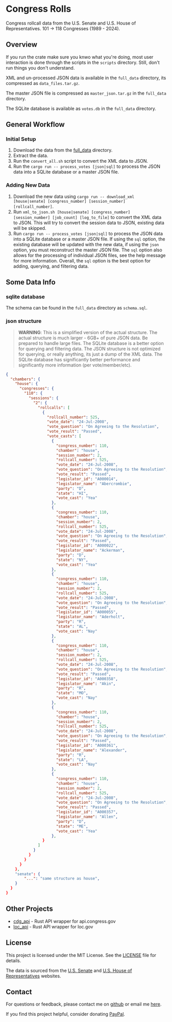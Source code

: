 # Congress Rolls

Congress rollcall data from the U.S. Senate and U.S. House of Representatives. 101 -> 118 Congresses (1989 - 2024).

## Overview

If you run the crate make sure you knwo what you're doing, most user interaction is done through the scripts in the `scripts` directory. Still, don't run things you don't understand.

XML and un-processed JSON data is available in the `full_data` directory, its compressed as `data_files.tar.gz`.

The master JSON file is compressed as `master_json.tar.gz` in the `full_data` directory.

The SQLite database is available as `votes.db` in the `full_data` directory.

## General Workflow

### Initial Setup

1. Download the data from the [full_data](full_data) directory.
2. Extract the data.
3. Run the `convert_all.sh` script to convert the XML data to JSON.
4. Run the `cargo run -- process_votes [json|sql]` to process the JSON data into a SQLite database or a master JSON file.

### Adding New Data

1. Download the new data using `cargo run -- download_xml [house|senate] [congress_number] [session_number] [rollcall_number]`.
2. Run `xml_to_json.sh [house|senate] [congress_number] [session_number] [job_count] [log_to_file]` to convert the XML data to JSON.
   This will try to convert the session data to JSON, existing data will be skipped.
3. Run `cargo run -- process_votes [json|sql]` to process the JSON data into a SQLite database or a master JSON file.
   If using the `sql` option, the existing database will be updated with the new data, if using the `json` option, you must reconstruct the master JSON file.
   The `sql` option also allows for the processing of individual JSON files, see the help message for more information.
   Overall, the `sql` option is the best option for adding, querying, and filtering data.


## Some Data Info

### sqlite database

The schema can be found in the `full_data` directory as `schema.sql`.

### json structure

> **WARNING**: This is a simplified version of the actual structure. The actual structure is much larger - 6GB+ of pure JSON data. Be prepared to handle large files.
> The SQLite database is a better option for querying and filtering data.
> The JSON structure is not optimized for querying, or really anything, its just a dump of the XML data.
> The SQLite database has significantly better performance and significantly more information (per vote/member/etc).

```json
{
  "chambers": {
    "house": {
      "congresses": {
        "110": {
          "sessions": {
            "2": {
              "rollcalls": [
                {
                  "rollcall_number": 525,
                  "vote_date": "24-Jul-2008",
                  "vote_question": "On Agreeing to the Resolution",
                  "vote_result": "Passed",
                  "vote_casts": [
                    {
                      "congress_number": 110,
                      "chamber": "house",
                      "session_number": 2,
                      "rollcall_number": 525,
                      "vote_date": "24-Jul-2008",
                      "vote_question": "On Agreeing to the Resolution",
                      "vote_result": "Passed",
                      "legislator_id": "A000014",
                      "legislator_name": "Abercrombie",
                      "party": "D",
                      "state": "HI",
                      "vote_cast": "Yea"
                    },
                    {
                      "congress_number": 110,
                      "chamber": "house",
                      "session_number": 2,
                      "rollcall_number": 525,
                      "vote_date": "24-Jul-2008",
                      "vote_question": "On Agreeing to the Resolution",
                      "vote_result": "Passed",
                      "legislator_id": "A000022",
                      "legislator_name": "Ackerman",
                      "party": "D",
                      "state": "NY",
                      "vote_cast": "Yea"
                    },
                    {
                      "congress_number": 110,
                      "chamber": "house",
                      "session_number": 2,
                      "rollcall_number": 525,
                      "vote_date": "24-Jul-2008",
                      "vote_question": "On Agreeing to the Resolution",
                      "vote_result": "Passed",
                      "legislator_id": "A000055",
                      "legislator_name": "Aderholt",
                      "party": "R",
                      "state": "AL",
                      "vote_cast": "Nay"
                    },
                    {
                      "congress_number": 110,
                      "chamber": "house",
                      "session_number": 2,
                      "rollcall_number": 525,
                      "vote_date": "24-Jul-2008",
                      "vote_question": "On Agreeing to the Resolution",
                      "vote_result": "Passed",
                      "legislator_id": "A000358",
                      "legislator_name": "Akin",
                      "party": "R",
                      "state": "MO",
                      "vote_cast": "Nay"
                    },
                    {
                      "congress_number": 110,
                      "chamber": "house",
                      "session_number": 2,
                      "rollcall_number": 525,
                      "vote_date": "24-Jul-2008",
                      "vote_question": "On Agreeing to the Resolution",
                      "vote_result": "Passed",
                      "legislator_id": "A000361",
                      "legislator_name": "Alexander",
                      "party": "R",
                      "state": "LA",
                      "vote_cast": "Nay"
                    },
                    {
                      "congress_number": 110,
                      "chamber": "house",
                      "session_number": 2,
                      "rollcall_number": 525,
                      "vote_date": "24-Jul-2008",
                      "vote_question": "On Agreeing to the Resolution",
                      "vote_result": "Passed",
                      "legislator_id": "A000357",
                      "legislator_name": "Allen",
                      "party": "D",
                      "state": "ME",
                      "vote_cast": "Yea"
                    },
                }
              ]
            }
          }
        }
      } 
    },
    "senate": {
        "...": "same structure as house",
    }
  }
}
```

## Other Projects

- [cdg_api](https://github.com/t-fbd/cdg_api) - Rust API wrapper for api.congress.gov
- [loc_api](https://github.com/t-fbd/loc_api) - Rust API wrapper for loc.gov


## License

This project is licensed under the MIT License. See the [LICENSE](LICENSE) file for details.

The data is sourced from the [U.S. Senate](https://www.senate.gov/legislative/votes) and [U.S. House of Representatives](https://clerk.house.gov/) websites.

## Contact

For questions or feedback, please contact me on [github](https://www.github.com/t-fbd) or email me [here](mailto:tairenfd@mailbox.org).

If you find this project helpful, consider donating [PayPal](https://paypal.me/imturn?country.x=US&locale.x=en_US).

